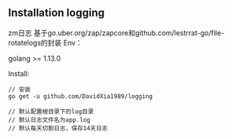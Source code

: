 ## Installation logging

zm日志 基于go.uber.org/zap/zapcore和github.com/lestrrat-go/file-rotatelogs的封装
Env：

golang >= 1.13.0

Install:

```
// 安装
go get -u github.com/DavidXia1989/logging
```

```
// 默认配置根目录下的log目录
// 默认日志文件名为app.log
// 默认每天切割日志，保存14天日志
```